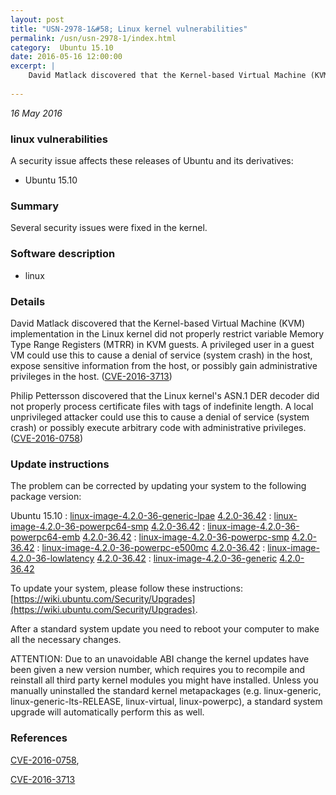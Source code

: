 ```yaml
---
layout: post
title: "USN-2978-1&#58; Linux kernel vulnerabilities"
permalink: /usn/usn-2978-1/index.html
category:  Ubuntu 15.10
date: 2016-05-16 12:00:00
excerpt: |
    David Matlack discovered that the Kernel-based Virtual Machine (KVM) implementation in the Linux kernel did not properly restrict variable Memory Type Range Registers (MTRR) in KVM guests. A privileged user in a guest VM could use this to cause a denial of service (system crash) in the host, expose sensitive information from the host, or possibly gain administrative privileges in the host. ([CVE-2016-3713](http://people.ubuntu.com/~ubuntu-security/cve/CVE-2016-3713))
    
--- 
```

 
 

*16 May 2016*

### linux vulnerabilities

A security issue affects these releases of Ubuntu and its derivatives:

* Ubuntu 15.10

### Summary

Several security issues were fixed in the kernel. 

### Software description

* linux 

### Details

David Matlack discovered that the Kernel-based Virtual Machine (KVM) implementation in the Linux kernel did not properly restrict variable Memory Type Range Registers (MTRR) in KVM guests. A privileged user in a guest VM could use this to cause a denial of service (system crash) in the host, expose sensitive information from the host, or possibly gain administrative privileges in the host. ([CVE-2016-3713](http://people.ubuntu.com/~ubuntu-security/cve/CVE-2016-3713))

Philip Pettersson discovered that the Linux kernel&#39;s ASN.1 DER decoder did not properly process certificate files with tags of indefinite length. A local unprivileged attacker could use this to cause a denial of service (system crash) or possibly execute arbitrary code with administrative privileges. ([CVE-2016-0758](http://people.ubuntu.com/~ubuntu-security/cve/CVE-2016-0758)) 

### Update instructions

The problem can be corrected by updating your system to the following package version:

Ubuntu 15.10
 : [linux-image-4.2.0-36-generic-lpae](https://launchpad.net/ubuntu/+source/linux) <span> [4.2.0-36.42](https://launchpad.net/ubuntu/+source/linux/4.2.0-36.42) </span> 
 : [linux-image-4.2.0-36-powerpc64-smp](https://launchpad.net/ubuntu/+source/linux) <span> [4.2.0-36.42](https://launchpad.net/ubuntu/+source/linux/4.2.0-36.42) </span> 
 : [linux-image-4.2.0-36-powerpc64-emb](https://launchpad.net/ubuntu/+source/linux) <span> [4.2.0-36.42](https://launchpad.net/ubuntu/+source/linux/4.2.0-36.42) </span> 
 : [linux-image-4.2.0-36-powerpc-smp](https://launchpad.net/ubuntu/+source/linux) <span> [4.2.0-36.42](https://launchpad.net/ubuntu/+source/linux/4.2.0-36.42) </span> 
 : [linux-image-4.2.0-36-powerpc-e500mc](https://launchpad.net/ubuntu/+source/linux) <span> [4.2.0-36.42](https://launchpad.net/ubuntu/+source/linux/4.2.0-36.42) </span> 
 : [linux-image-4.2.0-36-lowlatency](https://launchpad.net/ubuntu/+source/linux) <span> [4.2.0-36.42](https://launchpad.net/ubuntu/+source/linux/4.2.0-36.42) </span> 
 : [linux-image-4.2.0-36-generic](https://launchpad.net/ubuntu/+source/linux) <span> [4.2.0-36.42](https://launchpad.net/ubuntu/+source/linux/4.2.0-36.42) </span> 

To update your system, please follow these instructions: [https://wiki.ubuntu.com/Security/Upgrades](https://wiki.ubuntu.com/Security/Upgrades).

After a standard system update you need to reboot your computer to make all the necessary changes.

ATTENTION: Due to an unavoidable ABI change the kernel updates have been given a new version number, which requires you to recompile and reinstall all third party kernel modules you might have installed. Unless you manually uninstalled the standard kernel metapackages (e.g. linux-generic, linux-generic-lts-RELEASE, linux-virtual, linux-powerpc), a standard system upgrade will automatically perform this as well. 

### References

 
 [CVE-2016-0758](http://people.ubuntu.com/~ubuntu-security/cve/CVE-2016-0758), 

 [CVE-2016-3713](http://people.ubuntu.com/~ubuntu-security/cve/CVE-2016-3713)
 

